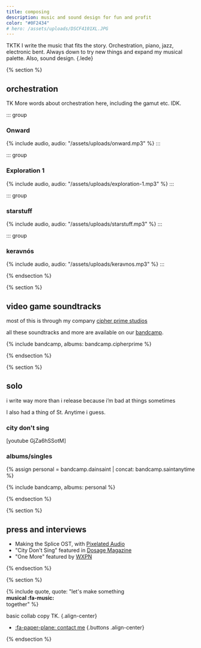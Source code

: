 ```yaml
---
title: composing
description: music and sound design for fun and profit
color: "#0F2434"
# hero: /assets/uploads/DSCF4101XL.JPG
---
```


TKTK I write the music that fits the story. Orchestration, piano, jazz, electronic bent. Always down to try new things and expand my musical palette. Also, sound design.
{.lede} 

{% section %}
  
  ## orchestration
  TK More words about orchestration here, including the gamut etc. IDK.

  <div class="grid grid-2">

  ::: group
  ### Onward
  {% include audio, audio: "/assets/uploads/onward.mp3" %}
  :::

  ::: group
  ### Exploration 1
  {% include audio, audio: "/assets/uploads/exploration-1.mp3" %}
  :::

  ::: group
  ### starstuff
  {% include audio, audio: "/assets/uploads/starstuff.mp3" %}
  :::

  ::: group
  ### keravnós
  {% include audio, audio: "/assets/uploads/keravnos.mp3" %}
  :::

  </div>

{% endsection %}


{% section %}
  
  ## video game soundtracks
  most of this is through my company [cipher prime studios](https://cipherprime.com)

  all these soundtracks and more are available on our [bandcamp](https://cipherprime.bandcamp.com/).

  {% include bandcamp, albums: bandcamp.cipherprime %}

{% endsection %}

{% section %}
  
  ## solo
  i write way more than i release because i’m bad at things sometimes

  I also had a thing of St. Anytime i guess.

  ### city don't sing
  [youtube GjZa6hSSotM]

  ### albums/singles
  {% assign personal = bandcamp.dainsaint | concat: bandcamp.saintanytime %}

  {% include bandcamp, albums: personal %}

{% endsection %}


{% section %}

  ## press and interviews

  * Making the Splice OST, with [Pixelated Audio](https://pixelatedaudio.com/splice)
  * "City Don't Sing" featured in [Dosage Magazine](https://www.dosagemagazine.com/dain-saint-makes-a-beautiful-noise-and-vision-with-city-dont-sing/)
  * "One More" featured by [WXPN](https://xpn.org/2017/07/17/items-tagged-philadelphia-back-life-back-reality/)

{% endsection %}

{% section %}

{% include quote, quote: "let's make something<br/>**musical :fa-music:**<br/>together" %}

basic collab copy TK.
{.align-center}

* [:fa-paper-plane: contact me](/collab)
{.buttons .align-center}


{% endsection %}